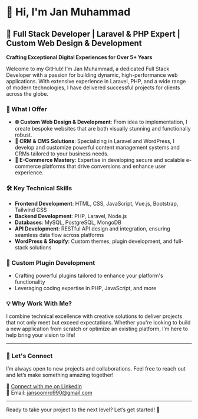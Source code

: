 # 👋 Hi, I'm Jan Muhammad

## 🚀 Full Stack Developer | Laravel & PHP Expert | Custom Web Design & Development

**Crafting Exceptional Digital Experiences for Over 5+ Years**

Welcome to my GitHub! I’m Jan Muhammad, a dedicated Full Stack Developer with a passion for building dynamic, high-performance web applications. With extensive experience in Laravel, PHP, and a wide range of modern technologies, I have delivered successful projects for clients across the globe.

### 🎯 What I Offer

- **🌐 Custom Web Design & Development**: From idea to implementation, I create bespoke websites that are both visually stunning and functionally robust.
- **🔧 CRM & CMS Solutions**: Specializing in Laravel and WordPress, I develop and customize powerful content management systems and CRMs tailored to your business needs.
- **🛒 E-Commerce Mastery**: Expertise in developing secure and scalable e-commerce platforms that drive conversions and enhance user experience.

### 🛠️ Key Technical Skills

- **Frontend Development**: HTML, CSS, JavaScript, Vue.js, Bootstrap, Tailwind CSS
- **Backend Development**: PHP, Laravel, Node.js
- **Databases**: MySQL, PostgreSQL, MongoDB
- **API Development**: RESTful API design and integration, ensuring seamless data flow across platforms
- **WordPress & Shopify**: Custom themes, plugin development, and full-stack solutions

### 🔌 Custom Plugin Development

- Crafting powerful plugins tailored to enhance your platform's functionality
- Leveraging coding expertise in PHP, JavaScript, and more

### 💡 Why Work With Me?

I combine technical excellence with creative solutions to deliver projects that not only meet but exceed expectations. Whether you're looking to build a new application from scratch or optimize an existing platform, I’m here to help bring your vision to life!

---

### 💬 Let's Connect

I’m always open to new projects and collaborations. Feel free to reach out and let’s make something amazing together!

🔗 [Connect with me on LinkedIn](https://www.linkedin.com/in/janmuhammadsoomro/)  
📧 Email: jansoomro990@gmail.com


---

Ready to take your project to the next level? Let’s get started! 🚀
